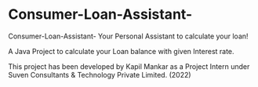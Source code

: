 # Consumer-Loan-Assistant-
Consumer-Loan-Assistant- Your Personal Assistant to calculate your loan!

A Java Project to calculate your Loan balance with given Interest rate.

This project has been developed by Kapil Mankar as a Project Intern under Suven Consultants & Technology Private Limited. (2022)
